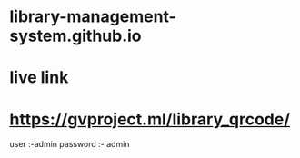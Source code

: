 # library-management-system.github.io
# live link 
# https://gvproject.ml/library_qrcode/
user :-admin password :- admin
